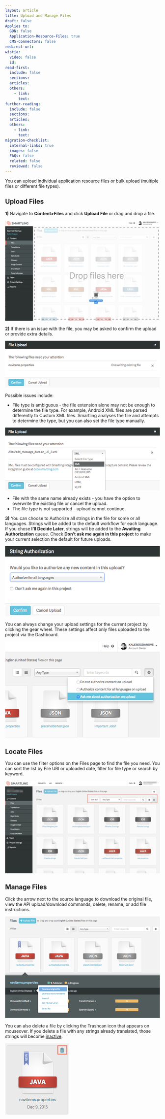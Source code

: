 ```yaml
---
layout: article
title: Upload and Manage Files
draft: false
Applies to:
  GDN: false
  Application-Resource-Files: true
  CMS-Connectors: false
redirect-url:
wistia:
  video: false
  id:
read-first:
  include: false
  sections:
  articles:
  others:
    - link:
      text:
further-reading:
  include: false
  sections:
  articles:
  others:
    - link:
      text:
migration-checklist:
  internal-links: true
  images: false
  FAQs: false
  related: false
  reviewed: false
---
```



You can upload individual application resource files or bulk upload (multiple files or different file types).

## Upload Files

**1)** Navigate to **Content&gt;Files** and click **Upload File** or drag and drop a file.

![](/uploads/versions/uploadfiles---x----1254-811x---.png)

**2)** If there is an issue with the file, you may be asked to confirm the upload or provide extra details.

![](/uploads/versions/uploadfiles2---x----771-233x---.png)

Possible issues include:

* File type is ambiguous - the file extension alone may not be enough to determine the file type. For example, Android XML files are parsed differently to Custom XML files. Smartling analyses the file and attempts to determine the type, but you can also set the file type manually.


![](/uploads/versions/uploadfile3---x----772-312x---.png)

* File with the same name already exists - you have the option to overwrite the existing file or cancel the upload.
* The file type is not supported - upload cannot continue.


**3)** You can choose to Authorize all strings in the file for some or all languages. Strings will be added to the default workflow for each language. If you chose **I’ll Decide Later**, strings will be added to the **Awaiting Authorization** queue. Check **Don’t ask me again in this project** to make your current selection the default for future uploads.

![](/uploads/versions/uploadfiles4---x----576-261x---.png)

<div class='info'>
<p>You can always change your upload settings for the current project by clicking the gear wheel. These settings affect only files uploaded to the project via the Dashboard.</p>
<img alt='medium' src="/uploads/versions/uploadfile5---x----674-418x---.png">
</div>

## Locate Files

You can use the filter options on the Files page to find the file you need. You can sort the list by File URI or uploaded date, filter for file type or search by keyword.

![](/uploads/versions/uploadfile6---x----1246-744x---.png)

## Manage Files

Click the arrow next to the source language to download the original file, view the API upload/download commands, delete, rename, or add file instructions.

![](/uploads/versions/uploadingfile7---x----1006-660x---.png)

You can also delete a file by clicking the Trashcan icon that appears on mouseover. If you delete a file with any strings already translated, those strings will become [inactive](/knowledge-base/articles/inactive-strings/).

![](/uploads/versions/uploadfile8---x----209-232x---.png)